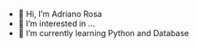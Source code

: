 - 👋 Hi, I’m Adriano Rosa
- 👀 I’m interested in ...
- 🌱 I’m currently learning Python and Database

<!---
Adriano085/Adriano085 is a ✨ special ✨ repository because its `README.md` (this file) appears on your GitHub profile.
You can click the Preview link to take a look at your changes.
--->
